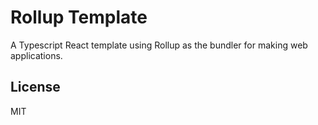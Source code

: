 # Rollup Template
A Typescript React template using Rollup as the bundler for making web applications.

## License
MIT
